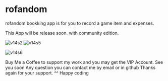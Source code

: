 # rofandom
rofandom bookking app is for you to record a game item and expenses.

This App will be release soon. with community edition.

![v14s2](https://github.com/icebreakero/rofandom/assets/143504409/24811ed4-5387-402d-ad35-1c2b82b50989)
![v14s5](https://github.com/icebreakero/rofandom/assets/143504409/268e95ce-7bfc-461d-b69c-5ae83fa6b01c)


![v14s6](https://github.com/icebreakero/rofandom/assets/143504409/8ba5cdac-61da-4af8-aee3-2598a041000c)

Buy Me a Coffee to support my work and you may get the VIP Account.
See you soon
Any question you can contact me by email or in github
Thanks again for your support. ^^ Happy coding
